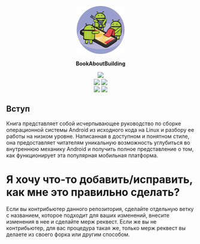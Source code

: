 <p align="center">
  <img src="images/icon.png" width="128"/>
  <p align="center"><b>BookAboutBuilding</b></p>
</p>

<p align="center">
<img src="https://img.shields.io/badge/Android-3DDC84?style=for-the-badge&logo=android&logoColor=white"/><br>
<img src="https://img.shields.io/badge/lineageos-167C80?style=for-the-badge&logo=lineageos&logoColor=white"/>
<img src="https://img.shields.io/badge/Linux-FCC624?style=for-the-badge&logo=linux&logoColor=black"/><br>
<img src="https://img.shields.io/badge/Arch%20Linux-1793D1?logo=arch-linux&logoColor=fff&style=for-the-badge"/>
<img src="https://img.shields.io/badge/Debian-D70A53?style=for-the-badge&logo=debian&logoColor=white"/>
</p>

## Вступ

Книга представляет собой исчерпывающее руководство по сборке операционной системы Android из исходного кода на Linux и разбору ее работы на низком уровне. Написанная в доступном и понятном стиле, она предоставляет читателям уникальную возможность углубиться во внутреннюю механику Android и получить полное представление о том, как функционирует эта популярная мобильная платформа.

# Я хочу что-то добавить/исправить, как мне это правильно сделать?

Если вы контрибьютер данного репозитория, сделайте отдельную ветку с названием, которое подходит для ваших изменений, внесите изменения в нее и сделайте мерж реквест. Если же вы не контрибьютер, для вас процедура такая же, только мерж реквест вы делаете из своего форка или другим способом.
